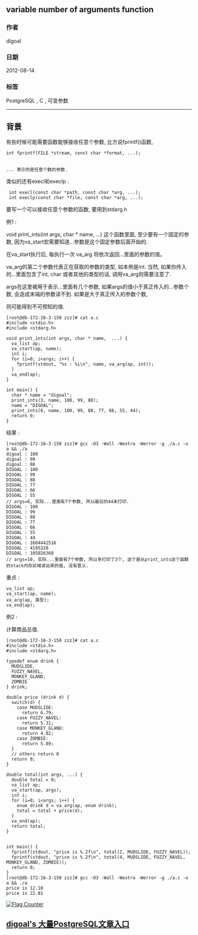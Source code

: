 ## variable number of arguments function  
              
### 作者                                                           
digoal         
                
### 日期           
2012-08-14          
            
### 标签         
PostgreSQL , C , 可变参数        
              
----        
                 
## 背景        
有些时候可能需要函数能够接收任意个参数, 比方说fprintf()函数,   
  
```  
int fprintf(FILE *stream, const char *format, ...);  
  
  
... 表示的是任意个数的参数.  
```  
  
类似的还有execl和execlp :         
  
```  
 int execl(const char *path, const char *arg, ...);  
 int execlp(const char *file, const char *arg, ...);  
```  
  
要写一个可以接收任意个参数的函数, 要用到stdarg.h  
  
例1 :   
  
void print_ints(int args, char * name,  ...) 这个函数里面, 至少要有一个固定的参数, 因为va_start宏需要知道...参数是这个固定参数后面开始的.  
  
在va_start执行后, 每执行一次 va_arg 将依次返回...里面的参数的值。  
  
va_arg的第二个参数代表正在获取的参数的类型, 如本例是int. 当然, 如果你传入的...里面包含了int, char 或者其他的类型的话, 调用va_arg则需要注意了.  
  
args在这里被用于表示...里面有几个参数, 如果args的值小于真正传入的...参数个数, 会造成末端的参数读不到. 如果是大于真正传入的参数个数,   
  
则可能得到不可预知的值.   
  
```  
[root@db-172-16-3-150 zzz]# cat a.c  
#include <stdio.h>  
#include <stdarg.h>  
  
void print_ints(int args, char * name,  ...) {  
  va_list ap;  
  va_start(ap, name);  
  int i;  
  for (i=0; i<args; i++) {  
    fprintf(stdout, "%s : %i\n", name, va_arg(ap, int));  
  }  
  va_end(ap);  
}  
  
int main() {  
  char * name = "digoal";  
  print_ints(3, name, 100, 99, 88);  
  name = "DIGOAL";  
  print_ints(6, name, 100, 99, 88, 77, 66, 55, 44);  
  return 0;  
}  
```  
  
结果 :   
  
```  
[root@db-172-16-3-150 zzz]# gcc -O3 -Wall -Wextra -Werror -g ./a.c -o a && ./a  
digoal : 100  
digoal : 99  
digoal : 88  
DIGOAL : 100  
DIGOAL : 99  
DIGOAL : 88  
DIGOAL : 77  
DIGOAL : 66  
DIGOAL : 55  
// args=6, 实际...里面有7个参数, 所以最后的44未打印.  
DIGOAL : 100  
DIGOAL : 99  
DIGOAL : 88  
DIGOAL : 77  
DIGOAL : 66  
DIGOAL : 55  
DIGOAL : 44  
DIGOAL : 1604442516  
DIGOAL : 4195328  
DIGOAL : 105026360  
// args=10, 实际...里面有7个参数, 所以多打印了3个, 这个是从print_ints这个函数的stack内存区域读出来的值, 没有意义.  
```  
  
重点 :   
  
```  
va_list ap;  
va_start(ap, name);  
va_arg(ap, 类型);  
va_end(ap);  
```  
  
例2 :   
  
计算商品总值.  
  
```  
[root@db-172-16-3-150 zzz]# cat a.c  
#include <stdio.h>  
#include <stdarg.h>  
  
typedef enum drink {  
  MUDSLIDE,   
  FUZZY_NAVEL,  
  MONKEY_GLAND,  
  ZOMBIE  
} drink;  
  
double price (drink d) {  
  switch(d) {  
    case MUDSLIDE:  
      return 6.79;  
    case FUZZY_NAVEL:  
      return 5.31;  
    case MONKEY_GLAND:  
      return 4.82;  
    case ZOMBIE:  
      return 5.89;  
  }  
  // others return 0  
  return 0;  
}  
  
double total(int args, ...) {  
  double total = 0;  
  va_list ap;  
  va_start(ap, args);  
  int i;  
  for (i=0; i<args; i++) {  
    enum drink d = va_arg(ap, enum drink);  
    total = total + price(d);  
  }  
  va_end(ap);  
  return total;  
}  
  
  
int main() {  
  fprintf(stdout, "price is %.2f\n", total(2, MUDSLIDE, FUZZY_NAVEL));  
  fprintf(stdout, "price is %.2f\n", total(4, MUDSLIDE, FUZZY_NAVEL, MONKEY_GLAND, ZOMBIE));  
  return 0;  
}  
[root@db-172-16-3-150 zzz]# gcc -O3 -Wall -Wextra -Werror -g ./a.c -o a && ./a  
price is 12.10  
price is 22.81        
```  

  
<a rel="nofollow" href="http://info.flagcounter.com/h9V1"  ><img src="http://s03.flagcounter.com/count/h9V1/bg_FFFFFF/txt_000000/border_CCCCCC/columns_2/maxflags_12/viewers_0/labels_0/pageviews_0/flags_0/"  alt="Flag Counter"  border="0"  ></a>  
  
  
  
  
  
  
## [digoal's 大量PostgreSQL文章入口](https://github.com/digoal/blog/blob/master/README.md "22709685feb7cab07d30f30387f0a9ae")
  
